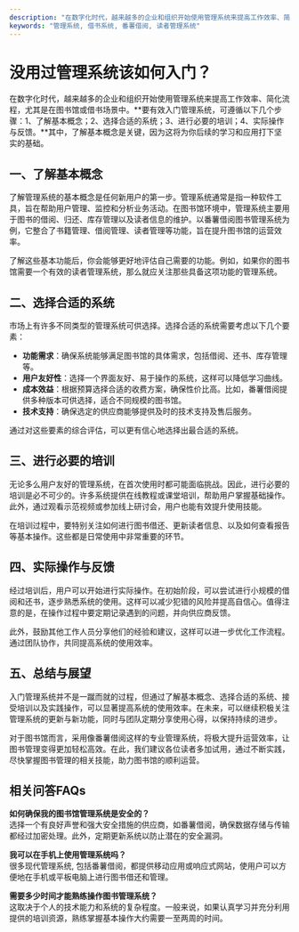 ```yaml
---
description: "在数字化时代，越来越多的企业和组织开始使用管理系统来提高工作效率、简化流程，尤其是在图书馆或借书场景中。**要有效入门管理系统，可遵循以下几个步骤：1、了解基本概念；2、选择合适的系统；3、进行必要的培训；4、实际操作与反馈。**其中，了解基本概念是关键，因为这将为你后续的学习和应用打下坚实的基础。"
keywords: "管理系统, 借书系统, 番薯借阅, 读者管理系统"
---
```

# 没用过管理系统该如何入门？

在数字化时代，越来越多的企业和组织开始使用管理系统来提高工作效率、简化流程，尤其是在图书馆或借书场景中。**要有效入门管理系统，可遵循以下几个步骤：1、了解基本概念；2、选择合适的系统；3、进行必要的培训；4、实际操作与反馈。**其中，了解基本概念是关键，因为这将为你后续的学习和应用打下坚实的基础。

## 一、了解基本概念

了解管理系统的基本概念是任何新用户的第一步。管理系统通常是指一种软件工具，旨在帮助用户管理、监控和分析业务活动。在图书馆环境中，管理系统主要用于图书的借阅、归还、库存管理以及读者信息的维护。以番薯借阅图书管理系统为例，它整合了书籍管理、借阅管理、读者管理等功能，旨在提升图书馆的运营效率。

了解这些基本功能后，你会能够更好地评估自己需要的功能。例如，如果你的图书馆需要一个有效的读者管理系统，那么就应关注那些具备这项功能的管理系统。

## 二、选择合适的系统

市场上有许多不同类型的管理系统可供选择。选择合适的系统需要考虑以下几个要素：

- **功能需求**：确保系统能够满足图书馆的具体需求，包括借阅、还书、库存管理等。
- **用户友好性**：选择一个界面友好、易于操作的系统，这样可以降低学习曲线。
- **成本效益**：根据预算选择合适的收费方案，确保性价比高。比如，番薯借阅提供多种版本可供选择，适合不同规模的图书馆。
- **技术支持**：确保选定的供应商能够提供及时的技术支持及售后服务。

通过对这些要素的综合评估，可以更有信心地选择出最合适的系统。

## 三、进行必要的培训

无论多么用户友好的管理系统，在首次使用时都可能面临挑战。因此，进行必要的培训是必不可少的。许多系统提供在线教程或课堂培训，帮助用户掌握基础操作。此外，通过观看示范视频或参加线上研讨会，用户也能有效提升使用技能。

在培训过程中，要特别关注如何进行图书借还、更新读者信息、以及如何查看报告等基本操作。这些都是日常使用中非常重要的环节。

## 四、实际操作与反馈

经过培训后，用户可以开始进行实际操作。在初始阶段，可以尝试进行小规模的借阅和还书，逐步熟悉系统的使用。这样可以减少犯错的风险并提高自信心。值得注意的是，在操作过程中要定期记录遇到的问题，并向供应商反馈。

此外，鼓励其他工作人员分享他们的经验和建议，这样可以进一步优化工作流程。通过团队协作，共同提高系统的使用效率。

## 五、总结与展望

入门管理系统并不是一蹴而就的过程，但通过了解基本概念、选择合适的系统、接受培训以及实践操作，可以显著提高系统的使用效率。在未来，可以继续积极关注管理系统的更新与新功能，同时与团队定期分享使用心得，以保持持续的进步。

对于图书馆而言，采用像番薯借阅这样的专业管理系统，将极大提升运营效率，让图书管理变得更加轻松高效。在此，我们建议各位读者多加试用，通过不断实践，尽快掌握图书管理的相关技能，助力图书馆的顺利运营。

## 相关问答FAQs

**如何确保我的图书馆管理系统是安全的？**  
选择一个有良好声誉和强大安全措施的供应商，如番薯借阅，确保数据存储与传输都经过加密处理。此外，定期更新系统以防止潜在的安全漏洞。

**我可以在手机上使用管理系统吗？**  
很多现代管理系统, 包括番薯借阅，都提供移动应用或响应式网站，使用户可以方便地在手机或平板电脑上进行图书借还和管理。

**需要多少时间才能熟练操作图书管理系统？**  
这取决于个人的技术能力和系统的复杂程度。一般来说，如果认真学习并充分利用提供的培训资源，熟练掌握基本操作大约需要一至两周的时间。
